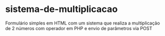 # sistema-de-multiplicacao
Formulário simples em HTML com um sistema que realiza a multiplicação de 2 números com operador em PHP e envio de parâmetros via POST

